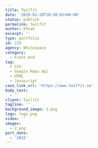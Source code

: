 ```yaml
---
title: Twilfit
date: '2019-03-28T10:30:02+00:00'
status: publish
permalink: twilfit
author: Ehsan
excerpt: ''
type: portfolio
id: 219
agency: Whitespace
category:
  - Front-end
tag:
  - CSS
  - Google Maps Api
  - HTML
  - Javascript
case_link_url: 'https://www.twilfit.se'
body_text:
  - ''
client: Twilfit
tagline: ''
background_image: 3.png
logo: logo.png
video: ''
images:
  - 2.png
port_date:
  - '2015'
---
```


